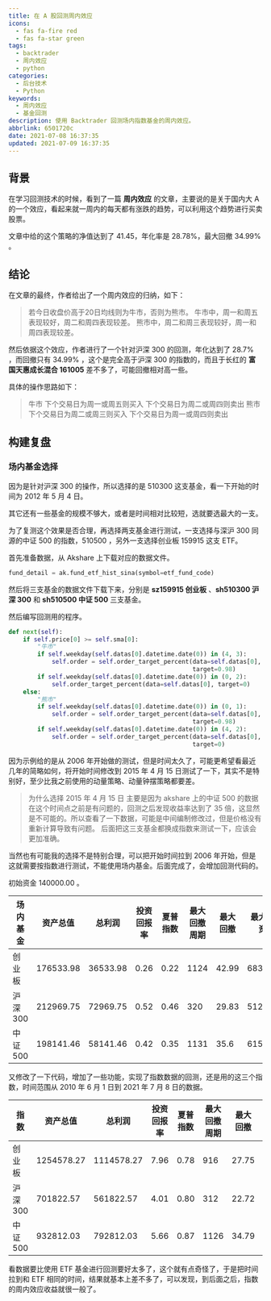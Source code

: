 ```yaml
---
title: 在 A 股回测周内效应
icons:
  - fas fa-fire red
  - fas fa-star green
tags:
  - backtrader
  - 周内效应
  - python
categories:
  - 后台技术
  - Python
keywords:
  - 周内效应
  - 基金回测
description: 使用 Backtrader 回测场内指数基金的周内效应。
abbrlink: 6501720c
date: 2021-07-08 16:37:35
updated: 2021-07-09 16:37:35
---
```


## 背景

在学习回测技术的时候，看到了一篇 **周内效应** 的文章，主要说的是关于国内大 A 的一个效应，看起来就一周内的每天都有涨跌的趋势，可以利用这个趋势进行买卖股票。

文章中给的这个策略的净值达到了 41.45，年化率是 28.78%，最大回撤 34.99% 。

## 结论

在文章的最终，作者给出了一个周内效应的归纳，如下：

> 若今日收盘价高于20日均线则为牛市，否则为熊市。
> 牛市中，周一和周五表现较好，周二和周四表现较差。
> 熊市中，周二和周三表现较好，周一和周四表现较差。

然后依据这个效应，作者进行了一个针对沪深 300 的回测，年化达到了 28.7% ，而回撤只有 34.99% ，这个是完全高于沪深 300 的指数的，而且于长红的 **富国天惠成长混合 161005** 差不多了，可能回撤相对高一些。

具体的操作思路如下：

> 牛市
> 下个交易日为周一或周五则买入
> 下个交易日为周二或周四则卖出
> 熊市
> 下个交易日为周二或周三则买入
> 下个交易日为周一或周四则卖出

## 构建复盘

### 场内基金选择

因为是针对沪深 300 的操作，所以选择的是 510300 这支基金，看一下开始的时间为 2012 年 5 月 4 日。

其它还有一些基金的规模不够大，或者是时间相对比较短，选就要选最大的一支。

为了复测这个效果是否合理，再选择两支基金进行测试，一支选择与深沪 300 同源的中证 500 的指数，510500 ，另外一支选择创业板 159915 这支 ETF。

首先准备数据，从 Akshare 上下载对应的数据文件。

```python 下载ETF基金
fund_detail = ak.fund_etf_hist_sina(symbol=etf_fund_code)
```

然后将三支基金的数据文件下载下来，分别是 **sz159915 创业板** 、**sh510300 沪深 300** 和 **sh510500 中证 500** 三支基金。

然后编写回测用的程序。

```python 回测逻辑
def next(self):
    if self.price[0] >= self.sma[0]:
        "牛市"
        if self.weekday(self.datas[0].datetime.date(0)) in (4, 3):
            self.order = self.order_target_percent(data=self.datas[0],
                                                   target=0.98)
        if self.weekday(self.datas[0].datetime.date(0)) in (0, 2):
            self.order_target_percent(data=self.datas[0], target=0)
    else:
        "熊市"
        if self.weekday(self.datas[0].datetime.date(0)) in (0, 1):
            self.order = self.order_target_percent(data=self.datas[0],
                                                   target=0.98)
        if self.weekday(self.datas[0].datetime.date(0)) in (4, 2):
            self.order = self.order_target_percent(data=self.datas[0],
                                                   target=0)
```

因为示例给的是从 2006 年开始做的测试，但是时间太久了，可能更希望看最近几年的简略如何，将开始时间修改到 2015 年 4 月 15 日测试了一下，其实不是特别好，至少比我之前使用的动量策略、动量钟摆策略都要差。

> 为什么选择 2015 年 4 月 15 日
> 主要是因为 akshare 上的中证 500 的数据在这个时间点之前是有问题的，回测之后发现收益率达到了 35 倍，这显然是不可能的。所以查看了一下数据，可能是中间编制修改过，但是价格没有重新计算导致有问题。
> 后面把这三支基金都换成指数来测试一下，应该会更加准确。

当然也有可能我的选择不是特别合理，可以把开始时间拉到 2006 年开始，但是这就需要按指数进行测试，不能使用场内基金。后面完成了，会增加回测代码的。

初始资金 140000.00 。

| 场内基金 | 资产总值  | 总利润   | 投资回报率 | 夏普指数 | 最大回撤周期 | 最大回撤 | 最大回撤资金 |
|----------|-----------|----------|------------|----------|--------------|----------|--------------|
| 创业板   | 176533.98 | 36533.98 | 0.26       | 0.22     | 1124         | 42.99    | 68328.84     |
| 沪深300  | 212969.75 | 72969.75 | 0.52       | 0.46     | 320          | 29.83    | 51248.03     |
| 中证500  | 198141.46 | 58141.46 | 0.42       | 0.35     | 1131         | 35.6     | 61531.16     |

又修改了一下代码，增加了一些功能，实现了指数数据的回测，还是用的这三个指数，时间范围从 2010 年 6 月 1 日到 2021 年 7 月 8 日的数据。

| 指数    | 资产总值   | 总利润     | 投资回报率 | 夏普指数 | 最大回撤周期 | 最大回撤 | 最大回撤资金 |
|---------|------------|------------|------------|----------|--------------|----------|--------------|
| 创业板  | 1254578.27 | 1114578.27 | 7.96       | 0.78     | 916          | 27.75    | 312852.16    |
| 沪深300 | 701822.57  | 561822.57  | 4.01       | 0.80     | 312          | 22.72    | 118498.77    |
| 中证500 | 932812.03  | 792812.03  | 5.66       | 0.87     | 1126         | 34.79    | 261791.33    |

看数据要比使用 ETF 基金进行回测要好太多了，这个就有点奇怪了，于是把时间拉到和 ETF 相同的时间，结果就基本上差不多了，可以发现，到后面之后，指数的周内效应收益就很一般了。
